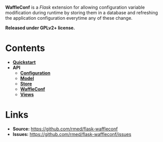 **WaffleConf** is a *Flask* extension for allowing configuration variable
modification during runtime by storing them in a database and refreshing the
application configuration everytime any of these change.

**Released under GPLv2+ license.**

# Contents

- **[Quickstart](quickstart.md)**
- **API**
    - **[Configuration](api/configuration.md)**
    - **[Model](api/model.md)**
    - **[Store](api/store.md)**
    - **[WaffleConf](api/waffleconf.md)**
    - **[Views](api/views.md)**

# Links

- **Source:** <https://github.com/rmed/flask-waffleconf>
- **Issues:** <https://github.com/rmed/flask-waffleconf/issues>
